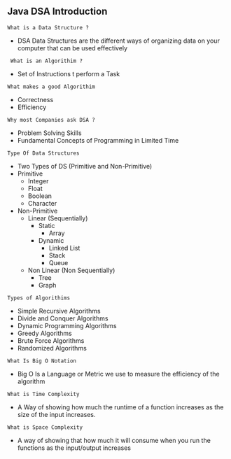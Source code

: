 ## **Java DSA Introduction**

` What is a Data Structure ? `
- DSA Data Structures are the different ways of organizing data on your computer that can be used effectively

` What is an Algorithim ?`
- Set of Instructions t perform a Task

` What makes a good Algorithim `
- Correctness
- Efficiency

` Why most Companies ask DSA ? `
- Problem Solving Skills
- Fundamental Concepts of Programming in Limited Time

` Type Of Data Structures `
- Two Types of DS (Primitive and Non-Primitive)
- Primitive
  - Integer
  - Float
  - Boolean
  - Character
- Non-Primitive
  - Linear (Sequentially)
    - Static
      - Array
    - Dynamic
      - Linked List
      - Stack
      - Queue
  - Non Linear (Non Sequentially)
    - Tree
    - Graph

` Types of Algorithims `
- Simple Recursive Algorithms
- Divide and Conquer Algorithms
- Dynamic Programming Algorithms
- Greedy Algorithms
- Brute Force Algorithms
- Randomized Algorithms

` What Is Big O Notation `
- Big O Is a Language or Metric we use to measure the efficiency of the algorithm

` What is Time Complexity `
- A Way of showing how much the runtime of a function increases as the size of the input increases.

` What is Space Complexity `
- A way of showing that how much it will consume when you run the functions as the input/output increases



